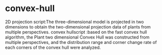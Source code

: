 # convex-hull
2D projection script:The three-dimensional model is projected in two dimensions to obtain the two-dimensional projection data of  plants from multiple perspectives. 
convex hullscript :based on the fast convex hull algorithm, the Plant two dimensional Convex Hull was constructed from multiple perspectives, and the distribution range and corner change rate of each corners of the convex hull were analyzed.
